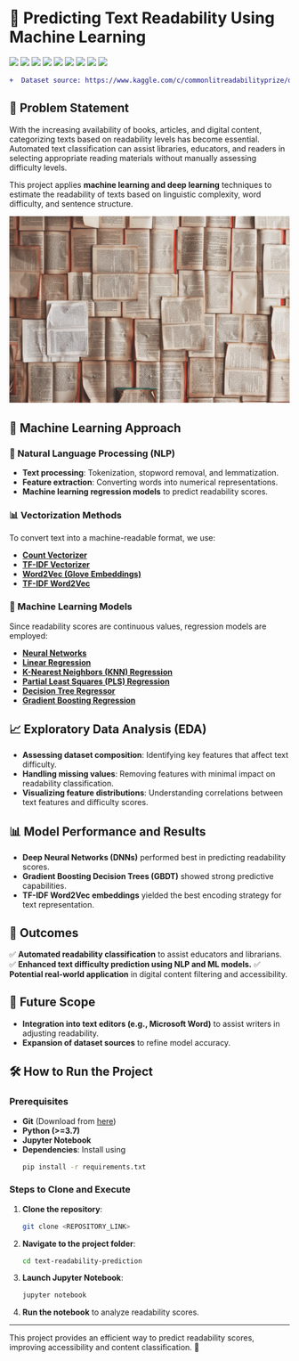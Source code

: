 # 📘 Predicting Text Readability Using Machine Learning

[![](https://img.shields.io/badge/Python-FFD43B?style=for-the-badge&logo=python&logoColor=darkgreen)](https://www.python.org)  [![](https://img.shields.io/badge/TensorFlow-FF6F00?style=for-the-badge&logo=TensorFlow&logoColor=white)](https://www.tensorflow.org) [![](https://img.shields.io/badge/scikit_learn-F7931E?style=for-the-badge&logo=scikit-learn&logoColor=white)](https://scikit-learn.org/stable/) [![](https://img.shields.io/badge/SciPy-654FF0?style=for-the-badge&logo=SciPy&logoColor=white)](https://www.scipy.org) [![](https://img.shields.io/badge/Numpy-777BB4?style=for-the-badge&logo=numpy&logoColor=white)](https://numpy.org) [![](https://img.shields.io/badge/Pandas-2C2D72?style=for-the-badge&logo=pandas&logoColor=white)](https://pandas.pydata.org)  [![](https://img.shields.io/badge/Plotly-239120?style=for-the-badge&logo=plotly&logoColor=white)](https://plotly.com) [![](https://img.shields.io/badge/Keras-D00000?style=for-the-badge&logo=Keras&logoColor=white)](https://keras.io) [![](https://img.shields.io/badge/conda-342B029.svg?&style=for-the-badge&logo=anaconda&logoColor=white)](https://www.anaconda.com)

```diff
+  Dataset source: https://www.kaggle.com/c/commonlitreadabilityprize/data 📊
```

## 📝 Problem Statement
With the increasing availability of books, articles, and digital content, categorizing texts based on readability levels has become essential. Automated text classification can assist libraries, educators, and readers in selecting appropriate reading materials without manually assessing difficulty levels.

This project applies **machine learning and deep learning** techniques to estimate the readability of texts based on linguistic complexity, word difficulty, and sentence structure.

![](https://github.com/suhasmaddali/Images/blob/main/patrick-tomasso-Oaqk7qqNh_c-unsplash.jpg)

## 🚀 Machine Learning Approach
### 📌 Natural Language Processing (NLP)
- **Text processing**: Tokenization, stopword removal, and lemmatization.
- **Feature extraction**: Converting words into numerical representations.
- **Machine learning regression models** to predict readability scores.

### 📊 Vectorization Methods
To convert text into a machine-readable format, we use:
- **[Count Vectorizer](https://scikit-learn.org/stable/modules/generated/sklearn.feature_extraction.text.CountVectorizer.html)**
- **[TF-IDF Vectorizer](https://scikit-learn.org/stable/modules/generated/sklearn.feature_extraction.text.TfidfVectorizer.html)**
- **[Word2Vec (Glove Embeddings)](http://ethen8181.github.io/machine-learning/keras/text_classification/word2vec_text_classification.html)**
- **[TF-IDF Word2Vec](https://datascience.stackexchange.com/questions/28598/word2vec-embeddings-with-tf-idf)**

### 🤖 Machine Learning Models
Since readability scores are continuous values, regression models are employed:
- **[Neural Networks](https://scikit-learn.org/stable/modules/generated/sklearn.neural_network.MLPRegressor.html)**
- **[Linear Regression](https://scikit-learn.org/stable/modules/generated/sklearn.linear_model.LinearRegression.html)**
- **[K-Nearest Neighbors (KNN) Regression](https://scikit-learn.org/stable/modules/generated/sklearn.neighbors.KNeighborsRegressor.html)**
- **[Partial Least Squares (PLS) Regression](https://scikit-learn.org/stable/modules/generated/sklearn.cross_decomposition.PLSRegression.html)**
- **[Decision Tree Regressor](https://scikit-learn.org/stable/modules/generated/sklearn.tree.DecisionTreeRegressor.html)**
- **[Gradient Boosting Regression](https://scikit-learn.org/stable/modules/generated/sklearn.ensemble.GradientBoostingRegressor.html)**

## 📈 Exploratory Data Analysis (EDA)
- **Assessing dataset composition**: Identifying key features that affect text difficulty.
- **Handling missing values**: Removing features with minimal impact on readability classification.
- **Visualizing feature distributions**: Understanding correlations between text features and difficulty scores.

## 📊 Model Performance and Results
- **Deep Neural Networks (DNNs)** performed best in predicting readability scores.
- **Gradient Boosting Decision Trees (GBDT)** showed strong predictive capabilities.
- **TF-IDF Word2Vec embeddings** yielded the best encoding strategy for text representation.

## 🎯 Outcomes
✅ **Automated readability classification** to assist educators and librarians.
✅ **Enhanced text difficulty prediction using NLP and ML models.**
✅ **Potential real-world application** in digital content filtering and accessibility.

## 🔮 Future Scope
- **Integration into text editors (e.g., Microsoft Word)** to assist writers in adjusting readability.
- **Expansion of dataset sources** to refine model accuracy.

## 🛠 How to Run the Project
### Prerequisites
- **Git** (Download from [here](https://git-scm.com/downloads))
- **Python (>=3.7)**
- **Jupyter Notebook**
- **Dependencies**: Install using
  ```sh
  pip install -r requirements.txt
  ```

### Steps to Clone and Execute
1. **Clone the repository**:
   ```sh
   git clone <REPOSITORY_LINK>
   ```
2. **Navigate to the project folder**:
   ```sh
   cd text-readability-prediction
   ```
3. **Launch Jupyter Notebook**:
   ```sh
   jupyter notebook
   ```
4. **Run the notebook** to analyze readability scores.

---
This project provides an efficient way to predict readability scores, improving accessibility and content classification. 🚀

